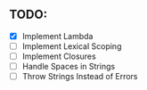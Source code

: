 ## TODO:
- [x] Implement Lambda
- [ ] Implement Lexical Scoping
- [ ] Implement Closures
- [ ] Handle Spaces in Strings
- [ ] Throw Strings Instead of Errors
